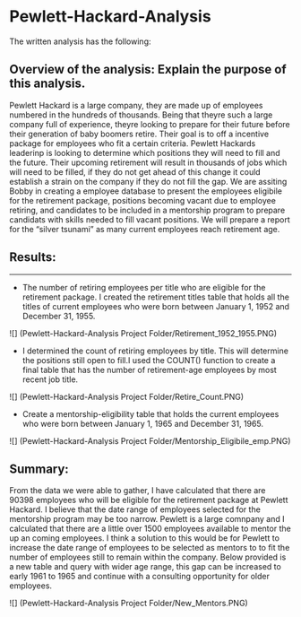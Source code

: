 # Pewlett-Hackard-Analysis

The written analysis has the following:

## Overview of the analysis: Explain the purpose of this analysis.

Pewlett Hackard is a large company, they are made up of employees numbered in the hundreds of thousands. Being that theyre such a large company full of experience, theyre looking to prepare for their future before their generation of baby boomers retire. Their goal is to off a incentive package for employees who fit a certain criteria. Pewlett Hackards leaderinp is looking to determine which positions they will need to fill and the future. Their upcoming retirement will result in thousands of jobs which will need to be filled, if they do not get ahead of this change it could establish a strain on the company if they do not fill the gap. We are assiting Bobby in creating a employee database to present the employees eligibile for the retirement package, positions becoming vacant due to employee retiring, and candidates to be included in a mentorship program to prepare candidats with skills needed to fill vacant positions. We will prepare a report for the “silver tsunami” as many current employees reach retirement age.


## Results:
________________

* The number of retiring employees per title who are eligible for the retirement package. I created the retirement titles table that holds all the titles of current employees who were born between January 1, 1952 and December 31, 1955. 


![] (Pewlett-Hackard-Analysis Project Folder/Retirement_1952_1955.PNG)


* I determined the count of retiring employees by title. This will determine the positions still open to fill.I used the COUNT() function to create a final table that has the number of retirement-age employees by most recent job title. 

![] (Pewlett-Hackard-Analysis Project Folder/Retire_Count.PNG)


 * Create a mentorship-eligibility table that holds the current employees who were born between January 1, 1965 and December 31, 1965.

 ![] (Pewlett-Hackard-Analysis Project Folder/Mentorship_Eligibile_emp.PNG)

## Summary:


From the data we were able to gather, I have calculated that there are 90398 employees who will be eligible for the retirement package at Pewlett Hackard. I believe that the date range of employees selected for the mentorship program may be too narrow. Pewlett is a large comnpany and I calculated that there are a little over 1500 employees available to mentor the up an coming employees. I think a solution to this would be for Pewlett to increase the date range of employees to be selected as mentors to to fit the number of employees still to remain within the company. Below provided is a new table and query with wider age range, this gap can be increased to early 1961 to 1965 and continue with a consulting opportunity for older employees.

![] (Pewlett-Hackard-Analysis Project Folder/New_Mentors.PNG)